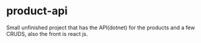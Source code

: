 # product-api
Small unfinished project that has the API(dotnet) for the products and a few CRUDS, also the front is react js.
